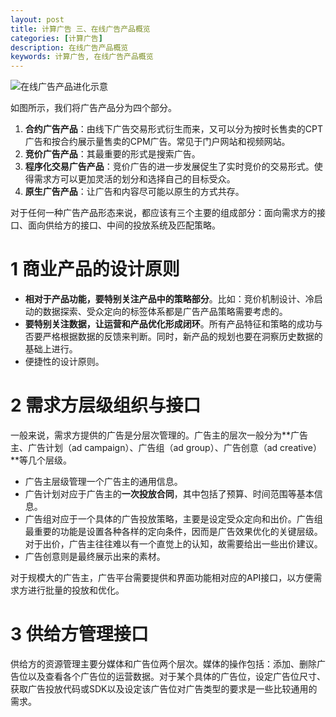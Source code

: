 ```yaml
---
layout: post
title: 计算广告 三、在线广告产品概览
categories: [计算广告]
description: 在线广告产品概览
keywords: 计算广告, 在线广告产品概览
---
```


![在线广告产品进化示意](http://qixingjun.tech/images/%E8%AE%A1%E7%AE%97%E5%B9%BF%E5%91%8A/3-1%E5%9C%A8%E7%BA%BF%E5%B9%BF%E5%91%8A%E4%BA%A7%E5%93%81%E8%BF%9B%E5%8C%96%E7%A4%BA%E6%84%8F.png)

如图所示，我们将广告产品分为四个部分。
1. **合约广告产品**：由线下广告交易形式衍生而来，又可以分为按时长售卖的CPT广告和按合约展示量售卖的CPM广告。常见于门户网站和视频网站。
2. **竞价广告产品**：其最重要的形式是搜索广告。
3. **程序化交易广告产品**：竞价广告的进一步发展促生了实时竞价的交易形式。使得需求方可以更加灵活的划分和选择自己的目标受众。
4. **原生广告产品**：让广告和内容尽可能以原生的方式共存。

对于任何一种广告产品形态来说，都应该有三个主要的组成部分：面向需求方的接口、面向供给方的接口、中间的投放系统及匹配策略。

# 1 商业产品的设计原则
* **相对于产品功能，要特别关注产品中的策略部分**。比如：竞价机制设计、冷启动的数据探索、受众定向的标签体系都是广告产品策略需要考虑的。
* **要特别关注数据，让运营和产品优化形成闭环**。所有产品特征和策略的成功与否要严格根据数据的反馈来判断。同时，新产品的规划也要在洞察历史数据的基础上进行。
* 便捷性的设计原则。

# 2 需求方层级组织与接口
一般来说，需求方提供的广告是分层次管理的。广告主的层次一般分为**广告主、广告计划（ad campaign）、广告组（ad group）、广告创意（ad creative）**等几个层级。
* 广告主层级管理一个广告主的通用信息。
* 广告计划对应于广告主的**一次投放合同**，其中包括了预算、时间范围等基本信息。
* 广告组对应于一个具体的广告投放策略，主要是设定受众定向和出价。广告组最重要的功能是设置各种各样的定向条件，因而是广告效果优化的关键层级。对于出价，广告主往往难以有一个直觉上的认知，故需要给出一些出价建议。
* 广告创意则是最终展示出来的素材。

对于规模大的广告主，广告平台需要提供和界面功能相对应的API接口，以方便需求方进行批量的投放和优化。

# 3 供给方管理接口
供给方的资源管理主要分媒体和广告位两个层次。媒体的操作包括：添加、删除广告位以及查看各个广告位的运营数据。对于某个具体的广告位，设定广告位尺寸、获取广告投放代码或SDK以及设定该广告位对广告类型的要求是一些比较通用的需求。

